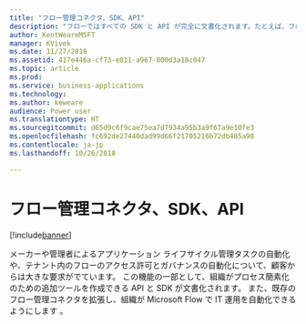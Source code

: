 ```yaml
---
title: "フロー管理コネクタ、SDK、API"
description: "フローではすべての SDK と API が完全に文書化されます。たとえば、フロー承認 iFrame をアプリケーションに埋め込む機能や、フローをプログラムで作成または削除する機能などです。"
author: KentWeareMSFT
manager: KVivek
ms.date: 11/27/2018
ms.assetid: 417e446a-cf73-e811-a967-000d3a18c047
ms.topic: article
ms.prod: 
ms.service: business-applications
ms.technology: 
ms.author: keweare
audience: Power user
ms.translationtype: HT
ms.sourcegitcommit: d65d9c6f9cae75ea7d7934a95b3a9f67a9e10fe3
ms.openlocfilehash: fc692de27440dad99d66f21705216b72db485a98
ms.contentlocale: ja-jp
ms.lasthandoff: 10/26/2018

---
```

# <a name="flow-management-connector-sdk-and-apis"></a>フロー管理コネクタ、SDK、API


[!include[banner](../../includes/banner.md)]

メーカーや管理者によるアプリケーション ライフサイクル管理タスクの自動化や、テナント内のフローのアクセス許可とガバナンスの自動化について、顧客からは大きな要求がでています。 この機能の一部として、組織がプロセス簡素化のための追加ツールを作成できる API と SDK が文書化されます。  また、既存のフロー管理コネクタを拡張し、組織が Microsoft Flow で IT 運用を自動化できるようにします 。

